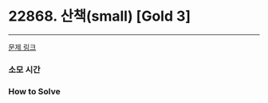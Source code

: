 # 22868. 산책(small) [Gold 3]
---
[문제 링크](https://www.acmicpc.net/problem/22868)

### 소모 시간

### How to Solve

